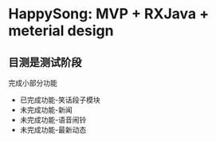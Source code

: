 # HappySong: MVP + RXJava + meterial design

## 目测是测试阶段
完成小部分功能

- 已完成功能-笑话段子模块
- 未完成功能-新闻
- 未完成功能-语音闹铃
- 未完成功能-最新动态
